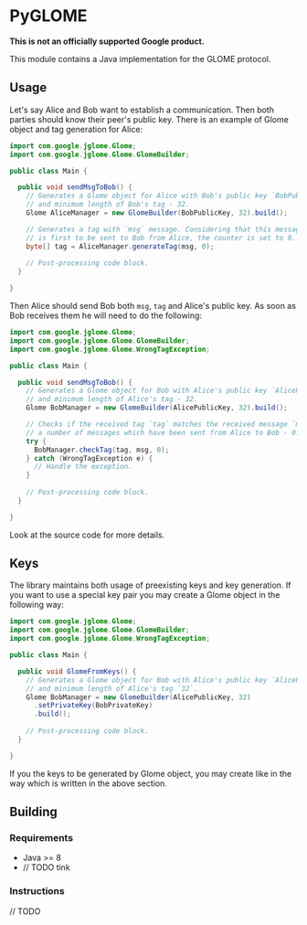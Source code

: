 # PyGLOME
**This is not an officially supported Google product.**

This module contains a Java implementation for the GLOME
protocol.

## Usage

Let's say Alice and Bob want to establish a communication. Then both parties
should know their peer's public key. There is an example of Glome object and 
tag generation for Alice:

```Java
import com.google.jglome.Glome;
import com.google.jglome.Glome.GlomeBuilder;

public class Main {

  public void sendMsgToBob() {
    // Generates a Glome object for Alice with Bob's public key `BobPublicKey` 
    // and minimum length of Bob's tag - 32.
    Glome AliceManager = new GlomeBuilder(BobPublicKey, 32).build();

    // Generates a tag with `msg` message. Considering that this message 
    // is first to be sent to Bob from Alice, the counter is set to 0.
    byte[] tag = AliceManager.generateTag(msg, 0);
    
    // Post-processing code block.
  }

}
```

Then Alice should send Bob both `msg`, `tag` and Alice's public key.
As soon as Bob receives them he will need to do the following:

```Java
import com.google.jglome.Glome;
import com.google.jglome.Glome.GlomeBuilder;
import com.google.jglome.Glome.WrongTagException;

public class Main {

  public void sendMsgToBob() {
    // Generates a Glome object for Bob with Alice's public key `AlicePublicKey` 
    // and minimum length of Alice's tag - 32.
    Glome BobManager = new GlomeBuilder(AlicePublicKey, 32).build();

    // Checks if the received tag `tag` matches the received message `msg` and
    // a number of messages which have been sent from Alice to Bob - 0.
    try {
      BobManager.checkTag(tag, msg, 0);
    } catch (WrongTagException e) {
      // Handle the exception.
    }
    
    // Post-processing code block.
  }

}
```

Look at the source code for more details.

## Keys

The library maintains both usage of preexisting keys and key generation. If you
want to use a special key pair you may create a Glome object in the following way:

```Java
import com.google.jglome.Glome;
import com.google.jglome.Glome.GlomeBuilder;
import com.google.jglome.Glome.WrongTagException;

public class Main {

  public void GlomeFromKeys() {
    // Generates a Glome object for Bob with Alice's public key `AlicePublicKey` 
    // and minimum length of Alice's tag `32`.
    Glome BobManager = new GlomeBuilder(AlicePublicKey, 32)
      .setPrivateKey(BobPrivateKey)
      .build();
    
    // Post-processing code block.
  }

}
```

If you the keys to be generated by Glome object, you may create like in the way
which is written in the above section.

## Building 

### Requirements

-   Java >= 8
-   // TODO tink

### Instructions

// TODO
